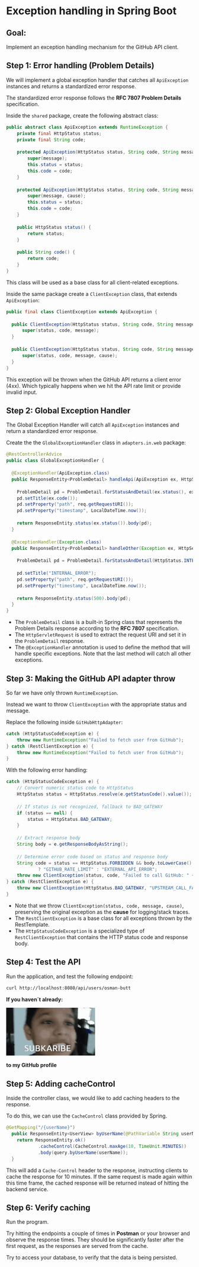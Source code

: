 # Exception handling in Spring Boot

## Goal:

Implement an exception handling mechanism for the GitHub API client.

## Step 1: Error handling (Problem Details)

We will implement a global exception handler that catches all `ApiException` instances and returns a standardized error response.

The standardized error response follows the **RFC 7807 Problem Details** specification.

Inside the `shared` package, create the following abstract class:

```java
public abstract class ApiException extends RuntimeException {
    private final HttpStatus status;
    private final String code;

    protected ApiException(HttpStatus status, String code, String message) {
        super(message);
        this.status = status;
        this.code = code;
    }

    protected ApiException(HttpStatus status, String code, String message, Throwable cause) {
        super(message, cause);
        this.status = status;
        this.code = code;
    }

    public HttpStatus status() {
        return status;
    }

    public String code() {
        return code;
    }
}
```

This class will be used as a base class for all client-related exceptions.

Inside the same package create a `ClientException` class, that extends `ApiException`:

```java
public final class ClientException extends ApiException {

  public ClientException(HttpStatus status, String code, String message) {
      super(status, code, message);
  }

  public ClientException(HttpStatus status, String code, String message, Throwable cause) {
      super(status, code, message, cause);
  }
}
```
This exception will be thrown when the GitHub API returns a client error (4xx). Which typically happens when we hit the API rate limit or provide invalid input.

## Step 2: Global Exception Handler

The Global Exception Handler will catch all `ApiException` instances and return a standardized error response.

Create the the `GlobalExceptionHandler` class in `adapters.in.web` package:

```java
@RestControllerAdvice
public class GlobalExceptionHandler {

  @ExceptionHandler(ApiException.class)
  public ResponseEntity<ProblemDetail> handleApi(ApiException ex, HttpServletRequest req) {

    ProblemDetail pd = ProblemDetail.forStatusAndDetail(ex.status(), ex.getMessage());
    pd.setTitle(ex.code());
    pd.setProperty("path", req.getRequestURI());
    pd.setProperty("timestamp", LocalDateTime.now());

    return ResponseEntity.status(ex.status()).body(pd);
  }

  @ExceptionHandler(Exception.class)
  public ResponseEntity<ProblemDetail> handleOther(Exception ex, HttpServletRequest req) {

    ProblemDetail pd = ProblemDetail.forStatusAndDetail(HttpStatus.INTERNAL_SERVER_ERROR, "Unexpected error");

    pd.setTitle("INTERNAL_ERROR");
    pd.setProperty("path", req.getRequestURI());
    pd.setProperty("timestamp", LocalDateTime.now());

    return ResponseEntity.status(500).body(pd);
  }
}
```
- The `ProblemDetail` class is a built-in Spring class that represents the Problem Details response according to the **RFC 7807** specification.
- The `HttpServletRequest` is used to extract the request URI and set it in the `ProblemDetail` response.
- The `@ExceptionHandler` annotation is used to define the method that will handle specific exceptions. Note that the last method will catch all other exceptions.

## Step 3: Making the GitHub API adapter throw

So far we have only thrown `RuntimeException`.

Instead we want to throw `ClientException` with the appropriate status and message.

Replace the following inside `GitHubHttpAdapter`:
```java
catch (HttpStatusCodeException e) {
    throw new RuntimeException("Failed to fetch user from GitHub");
} catch (RestClientException e) {
    throw new RuntimeException("Failed to fetch user from GitHub");
}
```

With the following error handling:

```java
catch (HttpStatusCodeException e) {
    // Convert numeric status code to HttpStatus
    HttpStatus status = HttpStatus.resolve(e.getStatusCode().value());

    // If status is not recognized, fallback to BAD_GATEWAY
    if (status == null) {
        status = HttpStatus.BAD_GATEWAY;
    }

    // Extract response body
    String body = e.getResponseBodyAsString();

    // Determine error code based on status and response body
    String code = status == HttpStatus.FORBIDDEN && body.toLowerCase().contains("rate limit")
            ? "GITHUB_RATE_LIMIT" : "EXTERNAL_API_ERROR";
    throw new ClientException(status, code, "Failed to call GitHub: " + e.getMessage(), e);
} catch (RestClientException e) {
    throw new ClientException(HttpStatus.BAD_GATEWAY, "UPSTREAM_CALL_FAILED", "Failed to call GitHub", e);
}
```

- Note that we throw `ClientException(status, code, message, cause)`, preserving the original exception as the **cause** for logging/stack traces.
- The `RestClientException` is a base class for all exceptions thrown by the RestTemplate.
- The `HttpStatusCodeException` is a specialized type of `RestClientException` that contains the HTTP status code and response body.

## Step 4: Test the API

Run the application, and test the following endpoint:

```bash
curl http://localhost:8080/api/users/osman-butt
```

**If you haven´t already:**

<img src="assets/subkaribe.png" width="240" />

**to my GitHub profile**

## Step 5: Adding cacheControl

Inside the controller class, we would like to add caching headers to the response.

To do this, we can use the `CacheControl` class provided by Spring.

```java
@GetMapping("/{userName}")
  public ResponseEntity<UserView> byUserName(@PathVariable String userName) {
    return ResponseEntity.ok()
            .cacheControl(CacheControl.maxAge(10, TimeUnit.MINUTES))
            .body(query.byUserName(userName));
  }
```
This will add a `Cache-Control` header to the response, instructing clients to cache the response for 10 minutes. If the same request is made again within this time frame, the cached response will be returned instead of hitting the backend service.

## Step 6: Verify caching

Run the program.

Try hitting the endpoints a couple of times in **Postman** or your browser and observe the response times. They should be significantly faster after the first request, as the responses are served from the cache.

Try to access your database, to verify that the data is being persisted.